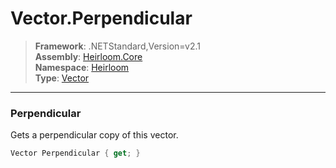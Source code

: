 # Vector.Perpendicular

> **Framework**: .NETStandard,Version=v2.1  
> **Assembly**: [Heirloom.Core][0]  
> **Namespace**: [Heirloom][0]  
> **Type**: [Vector][1]  

--------------------------------------------------------------------------------

### Perpendicular

Gets a perpendicular copy of this vector.

```cs
Vector Perpendicular { get; }
```

[0]: ..\Heirloom.Core.md
[1]: Heirloom.Vector.md
